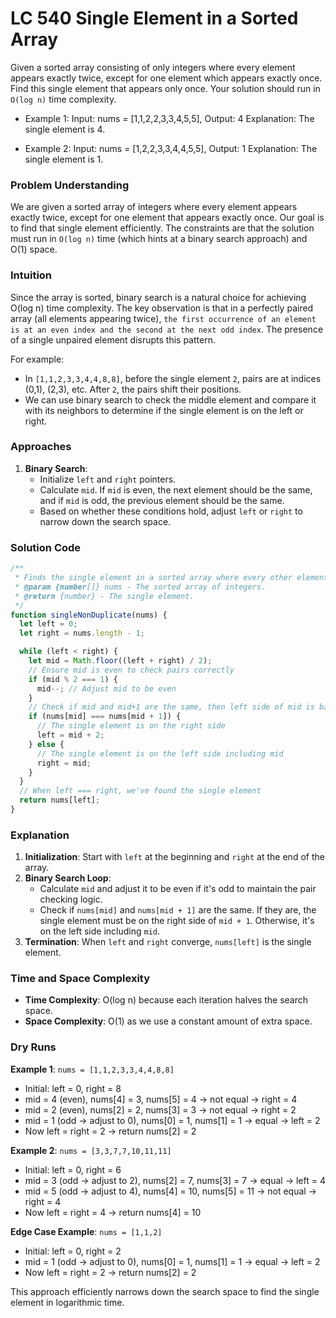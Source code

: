 # LC 540 Single Element in a Sorted Array

Given a sorted array consisting of only integers where every element appears exactly twice, except for one element which appears exactly once. Find this single element that appears only once. Your solution should run in `O(log n)` time complexity.

- Example 1: Input: nums = [1,1,2,2,3,3,4,5,5], Output: 4
  Explanation: The single element is 4.

- Example 2: Input: nums = [1,2,2,3,3,4,4,5,5], Output: 1
  Explanation: The single element is 1.

### Problem Understanding

We are given a sorted array of integers where every element appears exactly twice, except for one element that appears exactly once. Our goal is to find that single element efficiently. The constraints are that the solution must run in `O(log n)` time (which hints at a binary search approach) and O(1) space.

### Intuition

Since the array is sorted, binary search is a natural choice for achieving O(log n) time complexity. The key observation is that in a perfectly paired array (all elements appearing twice), `the first occurrence of an element is at an even index and the second at the next odd index`. The presence of a single unpaired element disrupts this pattern.

For example:

- In `[1,1,2,3,3,4,4,8,8]`, before the single element `2`, pairs are at indices (0,1), (2,3), etc. After `2`, the pairs shift their positions.
- We can use binary search to check the middle element and compare it with its neighbors to determine if the single element is on the left or right.

### Approaches

1. **Binary Search**:
   - Initialize `left` and `right` pointers.
   - Calculate `mid`. If `mid` is even, the next element should be the same, and if `mid` is odd, the previous element should be the same.
   - Based on whether these conditions hold, adjust `left` or `right` to narrow down the search space.

### Solution Code

```javascript
/**
 * Finds the single element in a sorted array where every other element appears twice.
 * @param {number[]} nums - The sorted array of integers.
 * @return {number} - The single element.
 */
function singleNonDuplicate(nums) {
  let left = 0;
  let right = nums.length - 1;

  while (left < right) {
    let mid = Math.floor((left + right) / 2);
    // Ensure mid is even to check pairs correctly
    if (mid % 2 === 1) {
      mid--; // Adjust mid to be even
    }
    // Check if mid and mid+1 are the same, then left side of mid is balanced
    if (nums[mid] === nums[mid + 1]) {
      // The single element is on the right side
      left = mid + 2;
    } else {
      // The single element is on the left side including mid
      right = mid;
    }
  }
  // When left === right, we've found the single element
  return nums[left];
}
```

### Explanation

1. **Initialization**: Start with `left` at the beginning and `right` at the end of the array.
2. **Binary Search Loop**:
   - Calculate `mid` and adjust it to be even if it's odd to maintain the pair checking logic.
   - Check if `nums[mid]` and `nums[mid + 1]` are the same. If they are, the single element must be on the right side of `mid + 1`. Otherwise, it's on the left side including `mid`.
3. **Termination**: When `left` and `right` converge, `nums[left]` is the single element.

### Time and Space Complexity

- **Time Complexity**: O(log n) because each iteration halves the search space.
- **Space Complexity**: O(1) as we use a constant amount of extra space.

### Dry Runs

**Example 1**: `nums = [1,1,2,3,3,4,4,8,8]`

- Initial: left = 0, right = 8
- mid = 4 (even), nums[4] = 3, nums[5] = 4 → not equal → right = 4
- mid = 2 (even), nums[2] = 2, nums[3] = 3 → not equal → right = 2
- mid = 1 (odd → adjust to 0), nums[0] = 1, nums[1] = 1 → equal → left = 2
- Now left = right = 2 → return nums[2] = 2

**Example 2**: `nums = [3,3,7,7,10,11,11]`

- Initial: left = 0, right = 6
- mid = 3 (odd → adjust to 2), nums[2] = 7, nums[3] = 7 → equal → left = 4
- mid = 5 (odd → adjust to 4), nums[4] = 10, nums[5] = 11 → not equal → right = 4
- Now left = right = 4 → return nums[4] = 10

**Edge Case Example**: `nums = [1,1,2]`

- Initial: left = 0, right = 2
- mid = 1 (odd → adjust to 0), nums[0] = 1, nums[1] = 1 → equal → left = 2
- Now left = right = 2 → return nums[2] = 2

This approach efficiently narrows down the search space to find the single element in logarithmic time.
